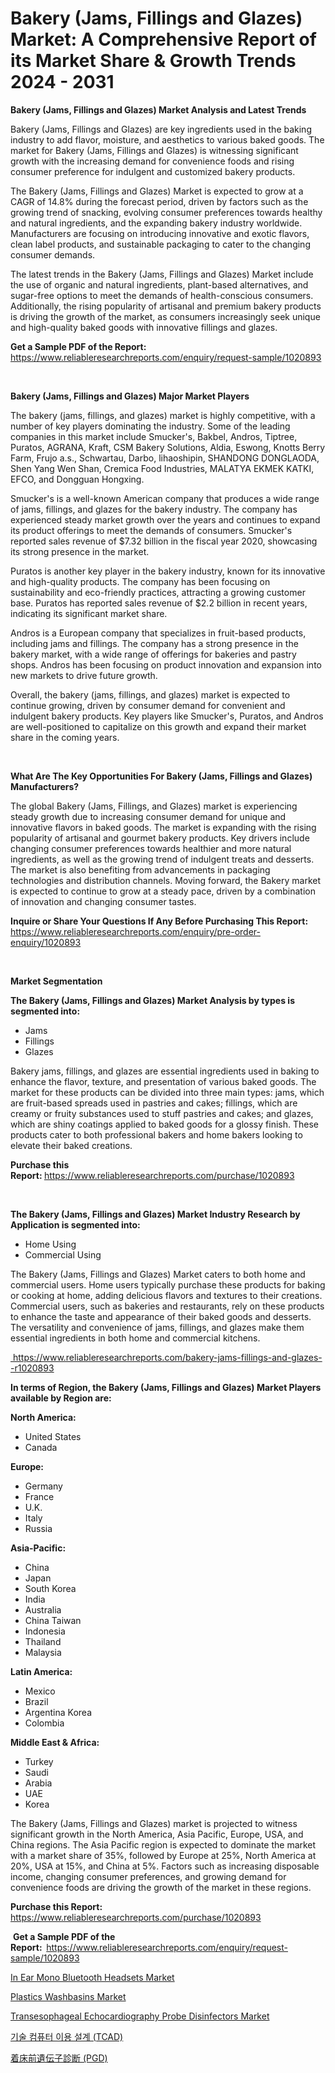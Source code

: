 <p><h1>Bakery (Jams, Fillings and Glazes) Market: A Comprehensive Report of its Market Share & Growth Trends 2024 - 2031</h1></p><p><strong>Bakery (Jams, Fillings and Glazes) Market Analysis and Latest Trends</strong></p>
<p><p>Bakery (Jams, Fillings and Glazes) are key ingredients used in the baking industry to add flavor, moisture, and aesthetics to various baked goods. The market for Bakery (Jams, Fillings and Glazes) is witnessing significant growth with the increasing demand for convenience foods and rising consumer preference for indulgent and customized bakery products.</p><p>The Bakery (Jams, Fillings and Glazes) Market is expected to grow at a CAGR of 14.8% during the forecast period, driven by factors such as the growing trend of snacking, evolving consumer preferences towards healthy and natural ingredients, and the expanding bakery industry worldwide. Manufacturers are focusing on introducing innovative and exotic flavors, clean label products, and sustainable packaging to cater to the changing consumer demands.</p><p>The latest trends in the Bakery (Jams, Fillings and Glazes) Market include the use of organic and natural ingredients, plant-based alternatives, and sugar-free options to meet the demands of health-conscious consumers. Additionally, the rising popularity of artisanal and premium bakery products is driving the growth of the market, as consumers increasingly seek unique and high-quality baked goods with innovative fillings and glazes.</p></p>
<p><strong>Get a Sample PDF of the Report:&nbsp;</strong> <a href="https://www.reliableresearchreports.com/enquiry/request-sample/1020893">https://www.reliableresearchreports.com/enquiry/request-sample/1020893</a></p>
<p>&nbsp;</p>
<p><strong>Bakery (Jams, Fillings and Glazes) Major Market Players</strong></p>
<p><p>The bakery (jams, fillings, and glazes) market is highly competitive, with a number of key players dominating the industry. Some of the leading companies in this market include Smucker's, Bakbel, Andros, Tiptree, Puratos, AGRANA, Kraft, CSM Bakery Solutions, Aldia, Eswong, Knotts Berry Farm, Frujo a.s., Schwartau, Darbo, lihaoshipin, SHANDONG DONGLAODA, Shen Yang Wen Shan, Cremica Food Industries, MALATYA EKMEK KATKI, EFCO, and Dongguan Hongxing.</p><p>Smucker's is a well-known American company that produces a wide range of jams, fillings, and glazes for the bakery industry. The company has experienced steady market growth over the years and continues to expand its product offerings to meet the demands of consumers. Smucker's reported sales revenue of $7.32 billion in the fiscal year 2020, showcasing its strong presence in the market.</p><p>Puratos is another key player in the bakery industry, known for its innovative and high-quality products. The company has been focusing on sustainability and eco-friendly practices, attracting a growing customer base. Puratos has reported sales revenue of $2.2 billion in recent years, indicating its significant market share.</p><p>Andros is a European company that specializes in fruit-based products, including jams and fillings. The company has a strong presence in the bakery market, with a wide range of offerings for bakeries and pastry shops. Andros has been focusing on product innovation and expansion into new markets to drive future growth.</p><p>Overall, the bakery (jams, fillings, and glazes) market is expected to continue growing, driven by consumer demand for convenient and indulgent bakery products. Key players like Smucker's, Puratos, and Andros are well-positioned to capitalize on this growth and expand their market share in the coming years.</p></p>
<p>&nbsp;</p>
<p><strong>What Are The Key Opportunities For Bakery (Jams, Fillings and Glazes) Manufacturers?</strong></p>
<p><p>The global Bakery (Jams, Fillings, and Glazes) market is experiencing steady growth due to increasing consumer demand for unique and innovative flavors in baked goods. The market is expanding with the rising popularity of artisanal and gourmet bakery products. Key drivers include changing consumer preferences towards healthier and more natural ingredients, as well as the growing trend of indulgent treats and desserts. The market is also benefiting from advancements in packaging technologies and distribution channels. Moving forward, the Bakery market is expected to continue to grow at a steady pace, driven by a combination of innovation and changing consumer tastes.</p></p>
<p><strong>Inquire or Share Your Questions If Any Before Purchasing This Report:</strong> <a href="https://www.reliableresearchreports.com/enquiry/pre-order-enquiry/1020893">https://www.reliableresearchreports.com/enquiry/pre-order-enquiry/1020893</a></p>
<p>&nbsp;</p>
<p><strong>Market Segmentation</strong></p>
<p><strong>The Bakery (Jams, Fillings and Glazes) Market Analysis by types is segmented into:</strong></p>
<p><ul><li>Jams</li><li>Fillings</li><li>Glazes</li></ul></p>
<p><p>Bakery jams, fillings, and glazes are essential ingredients used in baking to enhance the flavor, texture, and presentation of various baked goods. The market for these products can be divided into three main types: jams, which are fruit-based spreads used in pastries and cakes; fillings, which are creamy or fruity substances used to stuff pastries and cakes; and glazes, which are shiny coatings applied to baked goods for a glossy finish. These products cater to both professional bakers and home bakers looking to elevate their baked creations.</p></p>
<p><strong>Purchase this Report:&nbsp;</strong><a href="https://www.reliableresearchreports.com/purchase/1020893">https://www.reliableresearchreports.com/purchase/1020893</a></p>
<p>&nbsp;</p>
<p><strong>The Bakery (Jams, Fillings and Glazes) Market Industry Research by Application is segmented into:</strong></p>
<p><ul><li>Home Using</li><li>Commercial Using</li></ul></p>
<p><p>The Bakery (Jams, Fillings and Glazes) Market caters to both home and commercial users. Home users typically purchase these products for baking or cooking at home, adding delicious flavors and textures to their creations. Commercial users, such as bakeries and restaurants, rely on these products to enhance the taste and appearance of their baked goods and desserts. The versatility and convenience of jams, fillings, and glazes make them essential ingredients in both home and commercial kitchens.</p></p>
<p><a href="https://www.reliableresearchreports.com/bakery-jams-fillings-and-glazes--r1020893">&nbsp;https://www.reliableresearchreports.com/bakery-jams-fillings-and-glazes--r1020893</a></p>
<p><strong>In terms of Region, the Bakery (Jams, Fillings and Glazes) Market Players available by Region are:</strong></p>
<p>
    <p> <strong> North America: </strong>
        <ul>
            <li>United States</li>
            <li>Canada</li>
        </ul>
        </p> 
    <p> <strong> Europe: </strong>
        <ul>
            <li>Germany</li>
            <li>France</li>
            <li>U.K.</li>
            <li>Italy</li>
            <li>Russia</li>
        </ul>
        </p> 
    <p> <strong> Asia-Pacific: </strong>
        <ul>
            <li>China</li>
            <li>Japan</li>
            <li>South Korea</li>
            <li>India</li>
            <li>Australia</li>
            <li>China Taiwan</li>
            <li>Indonesia</li>
            <li>Thailand</li>
            <li>Malaysia</li>
        </ul>
        </p> 
    <p> <strong> Latin America: </strong>
        <ul>
            <li>Mexico</li>
            <li>Brazil</li>
            <li>Argentina Korea</li>
            <li>Colombia</li>
        </ul>
        </p> 
    <p> <strong> Middle East & Africa: </strong>
        <ul>
            <li>Turkey</li>
            <li>Saudi</li>
            <li>Arabia</li>
            <li>UAE</li>
            <li>Korea</li>
        </ul>
    </p>
    </p>
<p><p>The Bakery (Jams, Fillings and Glazes) market is projected to witness significant growth in the North America, Asia Pacific, Europe, USA, and China regions. The Asia Pacific region is expected to dominate the market with a market share of 35%, followed by Europe at 25%, North America at 20%, USA at 15%, and China at 5%. Factors such as increasing disposable income, changing consumer preferences, and growing demand for convenience foods are driving the growth of the market in these regions.</p></p>
<p><strong>Purchase this Report: </strong><a href="https://www.reliableresearchreports.com/purchase/1020893">https://www.reliableresearchreports.com/purchase/1020893</a></p>
<p>&nbsp;<strong>Get a Sample PDF of the Report:&nbsp;&nbsp;</strong><a href="https://www.reliableresearchreports.com/enquiry/request-sample/1020893">https://www.reliableresearchreports.com/enquiry/request-sample/1020893</a></p>
<p><strong></strong></p>
<p><p><a href="https://github.com/gladysalidde/Market-Research-Report-List-1/blob/main/in-ear-mono-bluetooth-headsets-market.md">In Ear Mono Bluetooth Headsets Market</a></p><p><a href="https://issuu.com/reportprime-2/docs/plastics-washbasins-market-size-2030.pptx">Plastics Washbasins Market</a></p><p><a href="https://github.com/dimitrishawkinswaynenp91rgz/Market-Research-Report-List-2/blob/main/transesophageal-echocardiography-probe-disinfectors-market.md">Transesophageal Echocardiography Probe Disinfectors Market</a></p><p><a href="https://github.com/PhilToryphy7876567/Market-Research-Report-List-1/blob/main/451960480751.md">기술 컴퓨터 이용 설계 (TCAD)</a></p><p><a href="https://github.com/luffiazaza/Market-Research-Report-List-1/blob/main/510045687854.md">着床前遺伝子診断 (PGD)</a></p></p>